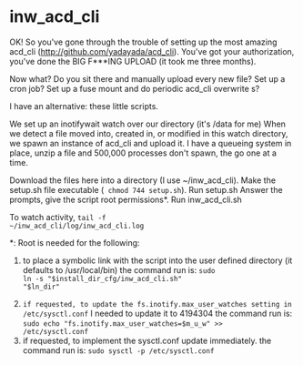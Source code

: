 # inw_acd_cli
OK! So you've gone through the trouble of setting up the most amazing acd_cli (http://github.com/yadayada/acd_cli). You've got your authorization, you've done the BIG F***ING UPLOAD (it took me three months).

Now what? Do you sit there and manually upload every new file? Set up a cron job? Set up a fuse mount and do periodic acd_cli overwrite s?

I have an alternative: these little scripts.

We set up an inotifywait watch over our directory (it's /data for me)
When we detect a file moved into, created in, or modified in this watch directory, we spawn an instance of acd_cli and upload it. I have a queueing system in place, unzip a file and 500,000 processes don't spawn, the go one at a time.

Download the files here into a directory (I use ~/inw_acd_cli). Make the setup.sh file executable (<code> chmod 744 setup.sh</code>). Run setup.sh Answer the prompts, give the script root permissions*. Run inw_acd_cli.sh

To watch activity, <code>tail -f ~/inw_acd_cli/log/inw_acd_cli.log</code>

*: Root is needed for the following:
  1. to place a symbolic link with the script into the user defined directory (it defaults to /usr/local/bin)
    the command run is: <code>sudo ln -s "$install_dir_cfg/inw_acd_cli.sh" "$ln_dir"
  2. if requested, to update the fs.inotify.max_user_watches setting in /etc/sysctl.conf</code>
    I needed to update it to 4194304
    the command run is: <code>sudo echo "fs.inotify.max_user_watches=$m_u_w" >> /etc/sysctl.conf</code>
  3. if requested, to implement the sysctl.conf update immediately.
    the command run is: <code>sudo sysctl -p /etc/sysctl.conf</code>
